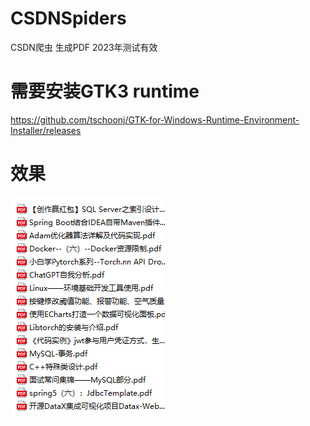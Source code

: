 # CSDNSpiders
CSDN爬虫 生成PDF 2023年测试有效
# 需要安装GTK3 runtime
https://github.com/tschoonj/GTK-for-Windows-Runtime-Environment-Installer/releases
# 效果
![使用效果](./image.png)
